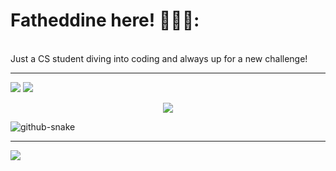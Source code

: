 # Fatheddine here! 👨🏻‍💻:
<br>Just a CS student diving into coding and always up for a new challenge!

---
![](https://github-readme-streak-stats.herokuapp.com/?user=fatheddine-bicane&theme=dark&hide_border=false)
![](https://github-readme-stats.vercel.app/api/top-langs/?username=fatheddine-bicane&theme=dark&hide_border=false)<br/>

<p align="center">
  <img src="https://github-readme-stats.vercel.app/api?username=fatheddine-bicane&theme=dark&hide_border=false&include_all_commits=true&count_private=false" />
</p>


<picture>
  <source media="(prefers-color-scheme: dark)" srcset="https://raw.githubusercontent.com/fatheddine-bicane/fatheddine-bicane/output/github-snake-dark.svg" />
  <source media="(prefers-color-scheme: light)" srcset="https://raw.githubusercontent.com/fatheddine-bicane/fatheddine-bicane/output/github-snake.svg" />
  <img alt="github-snake" src="https://raw.githubusercontent.com/tobiasmeyhoefer/tobiasmeyhoefer/output/github-snake.svg" />
</picture>

---
[![](https://visitcount.itsvg.in/api?id=fatheddine-bicane&icon=10&color=13)](https://visitcount.itsvg.in)

<!-- Proudly created with GPRM ( https://gprm.itsvg.in ) -->
